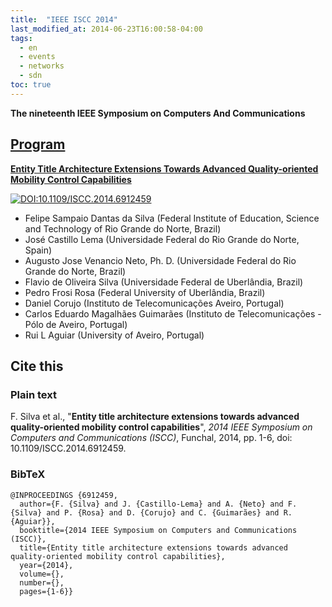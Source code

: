 ```yaml
---
title:  "IEEE ISCC 2014"
last_modified_at: 2014-06-23T16:00:58-04:00
tags:
  - en
  - events
  - networks
  - sdn
toc: true
---
```


**The nineteenth IEEE Symposium on Computers And Communications**

## [Program](http://iscc2014.ieee-iscc.org/2014/Program/index.html)


[**Entity Title Architecture Extensions Towards Advanced Quality-oriented Mobility Control Capabilities**](https://ieeexplore.ieee.org/document/6912459)

[![DOI:10.1109/ISCC.2014.6912459](https://zenodo.org/badge/DOI/10.1109/ISCC.2014.6912459.svg)](https://doi.org/10.1109/ISCC.2014.6912459)

 - Felipe Sampaio Dantas da Silva (Federal Institute of Education, Science and Technology of Rio Grande do Norte, Brazil)
 - José Castillo Lema (Universidade Federal do Rio Grande do Norte, Spain)
 - Augusto Jose Venancio Neto, Ph. D. (Universidade Federal do Rio Grande do Norte, Brazil)
 - Flavio de Oliveira Silva (Universidade Federal de Uberlândia, Brazil)
 - Pedro Frosi Rosa (Federal University of Uberlândia, Brazil)
 - Daniel Corujo (Instituto de Telecomunicações Aveiro, Portugal)
 - Carlos Eduardo Magalhães Guimarães (Instituto de Telecomunicações - Pólo de Aveiro, Portugal)
 - Rui L Aguiar (University of Aveiro, Portugal)

## Cite this

### Plain text

F. Silva et al., "**Entity title architecture extensions towards advanced quality-oriented mobility control capabilities**", *2014 IEEE Symposium on Computers and Communications (ISCC)*, Funchal, 2014, pp. 1-6, doi: 10.1109/ISCC.2014.6912459.

### BibTeX

```
@INPROCEEDINGS {6912459,
  author={F. {Silva} and J. {Castillo-Lema} and A. {Neto} and F. {Silva} and P. {Rosa} and D. {Corujo} and C. {Guimarães} and R. {Aguiar}},
  booktitle={2014 IEEE Symposium on Computers and Communications (ISCC)}, 
  title={Entity title architecture extensions towards advanced quality-oriented mobility control capabilities}, 
  year={2014},
  volume={},
  number={},
  pages={1-6}}
```

